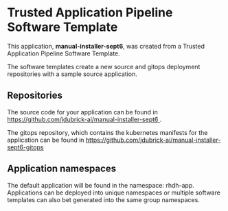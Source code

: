 # Trusted Application Pipeline Software Template

This application, **manual-installer-sept6**, was created from a Trusted Application Pipeline Software Template.

The software templates create a new source and gitops deployment repositories with a sample source application. 

## Repositories

The source code for your application can be found in [https://github.com/jdubrick-ai/manual-installer-sept6 ](https://github.com/jdubrick-ai/manual-installer-sept6 ).
 
The gitops repository, which contains the kubernetes manifests for the application can be found in 
[https://github.com/jdubrick-ai/manual-installer-sept6-gitops ](https://github.com/jdubrick-ai/manual-installer-sept6-gitops ) 

## Application namespaces 

The default application will be found in the namespace: rhdh-app. Applications can be deployed into unique namespaces or multiple software templates can also bet generated into the same group namespaces.  